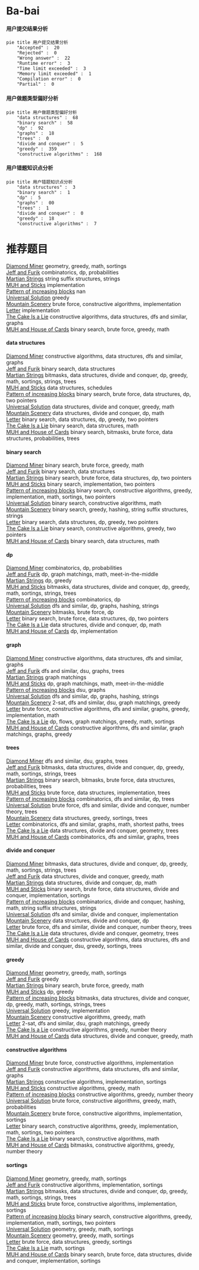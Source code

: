 # Ba-bai
<!-- tabs:start -->
#### **用户提交结果分析**

```mermaid
pie title 用户提交结果分析
    "Accepted" :  20
    "Rejected" :  0
    "Wrong answer" :  22
    "Runtime error" :  3
    "Time limit exceeded" :  3
    "Memory limit exceeded" :  1
    "Compilation error" :  0
    "Partial" :  0
```
#### **用户做题类型偏好分析**

```mermaid
pie title 用户做题类型偏好分析
    "data structures" :  68
    "binary search" :  58
    "dp" :  92
    "graphs" :  18
    "trees" :  0
    "divide and conquer" :  5
    "greedy" :  359
    "constructive algorithms" :  168
```
#### **用户错题知识点分析**

```mermaid
pie title 用户错题知识点分析
    "data structures" :  3
    "binary search" :  1
    "dp" :  5
    "graphs" :  00
    "trees" :  1
    "divide and conquer" :  0
    "greedy" :  18
    "constructive algorithms" :  7
```
<!-- tabs:end -->
# 推荐题目
[Diamond Miner](http://codeforces.com/problemset/problem/1495/A)		geometry,
                        greedy,
                        math,
                        sortings		  
[Jeff and Furik](http://codeforces.com/problemset/problem/351/B)		combinatorics,
                        dp,
                        probabilities		  
[Martian Strings](http://codeforces.com/problemset/problem/149/E)		string suffix structures,
                        strings		  
[MUH and Sticks](http://codeforces.com/problemset/problem/471/A)		implementation		  
[Pattern of increasing blocks](http://codeforces.com/problemset/problem/1116/D2)		nan		  
[Universal Solution](http://codeforces.com/problemset/problem/1380/B)		greedy		  
[Mountain Scenery](http://codeforces.com/problemset/problem/218/A)		brute force,
                        constructive algorithms,
                        implementation		  
[Letter](http://codeforces.com/problemset/problem/14/A)		implementation		  
[The Cake Is a Lie](http://codeforces.com/problemset/problem/1282/E)		constructive algorithms,
                        data structures,
                        dfs and similar,
                        graphs		  
[MUH and House of Cards](http://codeforces.com/problemset/problem/471/C)		binary search,
                        brute force,
                        greedy,
                        math		  
<!-- tabs:start -->
#### **data structures**
[Diamond Miner](http://codeforces.com/problemset/problem/1282/E)		constructive algorithms,
                        data structures,
                        dfs and similar,
                        graphs		  
[Jeff and Furik](http://codeforces.com/problemset/problem/367/B)		binary search,
                        data structures		  
[Martian Strings](https://codeforces.com/contest/1417/problem/E)		bitmasks,
                        data structures,
                        divide and conquer,
                        dp,
                        greedy,
                        math,
                        sortings,
                        strings,
                        trees		  
[MUH and Sticks](http://codeforces.com/problemset/problem/380/C)		data structures,
                        schedules		  
[Pattern of increasing blocks](http://codeforces.com/problemset/problem/466/C)		binary search,
                        brute force,
                        data structures,
                        dp,
                        two pointers		  
[Universal Solution](http://codeforces.com/problemset/problem/1100/F)		data structures,
                        divide and conquer,
                        greedy,
                        math		  
[Mountain Scenery](http://codeforces.com/problemset/problem/1041/F)		data structures,
                        divide and conquer,
                        dp,
                        math		  
[Letter](http://codeforces.com/problemset/problem/1492/C)		binary search,
                        data structures,
                        dp,
                        greedy,
                        two pointers		  
[The Cake Is a Lie](http://codeforces.com/problemset/problem/1490/G)		binary search,
                        data structures,
                        math		  
[MUH and House of Cards](http://codeforces.com/problemset/problem/1479/D)		binary search,
                        bitmasks,
                        brute force,
                        data structures,
                        probabilities,
                        trees		  
#### **binary search**
[Diamond Miner](http://codeforces.com/problemset/problem/471/C)		binary search,
                        brute force,
                        greedy,
                        math		  
[Jeff and Furik](http://codeforces.com/problemset/problem/367/B)		binary search,
                        data structures		  
[Martian Strings](http://codeforces.com/problemset/problem/466/C)		binary search,
                        brute force,
                        data structures,
                        dp,
                        two pointers		  
[MUH and Sticks](http://codeforces.com/problemset/problem/1060/C)		binary search,
                        implementation,
                        two pointers		  
[Pattern of increasing blocks](http://codeforces.com/problemset/problem/1158/A)		binary search,
                        constructive algorithms,
                        greedy,
                        implementation,
                        math,
                        sortings,
                        two pointers		  
[Universal Solution](http://codeforces.com/problemset/problem/468/C)		binary search,
                        constructive algorithms,
                        math		  
[Mountain Scenery](http://codeforces.com/problemset/problem/1326/D2)		binary search,
                        greedy,
                        hashing,
                        string suffix structures,
                        strings		  
[Letter](http://codeforces.com/problemset/problem/1492/C)		binary search,
                        data structures,
                        dp,
                        greedy,
                        two pointers		  
[The Cake Is a Lie](http://codeforces.com/problemset/problem/1463/D)		binary search,
                        constructive algorithms,
                        greedy,
                        two pointers		  
[MUH and House of Cards](http://codeforces.com/problemset/problem/1490/G)		binary search,
                        data structures,
                        math		  
#### **dp**
[Diamond Miner](http://codeforces.com/problemset/problem/351/B)		combinatorics,
                        dp,
                        probabilities		  
[Jeff and Furik](http://codeforces.com/problemset/problem/468/E)		dp,
                        graph matchings,
                        math,
                        meet-in-the-middle		  
[Martian Strings](http://codeforces.com/problemset/problem/294/B)		dp,
                        greedy		  
[MUH and Sticks](https://codeforces.com/contest/1417/problem/E)		bitmasks,
                        data structures,
                        divide and conquer,
                        dp,
                        greedy,
                        math,
                        sortings,
                        strings,
                        trees		  
[Pattern of increasing blocks](http://codeforces.com/problemset/problem/466/D)		combinatorics,
                        dp		  
[Universal Solution](http://codeforces.com/problemset/problem/467/D)		dfs and similar,
                        dp,
                        graphs,
                        hashing,
                        strings		  
[Mountain Scenery](http://codeforces.com/problemset/problem/1342/F)		bitmasks,
                        brute force,
                        dp		  
[Letter](http://codeforces.com/problemset/problem/466/C)		binary search,
                        brute force,
                        data structures,
                        dp,
                        two pointers		  
[The Cake Is a Lie](http://codeforces.com/problemset/problem/1041/F)		data structures,
                        divide and conquer,
                        dp,
                        math		  
[MUH and House of Cards](http://codeforces.com/problemset/problem/467/C)		dp,
                        implementation		  
#### **graph**
[Diamond Miner](http://codeforces.com/problemset/problem/1282/E)		constructive algorithms,
                        data structures,
                        dfs and similar,
                        graphs		  
[Jeff and Furik](http://codeforces.com/problemset/problem/466/E)		dfs and similar,
                        dsu,
                        graphs,
                        trees		  
[Martian Strings](http://codeforces.com/problemset/problem/468/D)		graph matchings		  
[MUH and Sticks](http://codeforces.com/problemset/problem/468/E)		dp,
                        graph matchings,
                        math,
                        meet-in-the-middle		  
[Pattern of increasing blocks](http://codeforces.com/problemset/problem/46/F)		dsu,
                        graphs		  
[Universal Solution](http://codeforces.com/problemset/problem/467/D)		dfs and similar,
                        dp,
                        graphs,
                        hashing,
                        strings		  
[Mountain Scenery](http://codeforces.com/problemset/problem/468/B)		2-sat,
                        dfs and similar,
                        dsu,
                        graph matchings,
                        greedy		  
[Letter](http://codeforces.com/problemset/problem/1487/C)		brute force,
                        constructive algorithms,
                        dfs and similar,
                        graphs,
                        greedy,
                        implementation,
                        math		  
[The Cake Is a Lie](http://codeforces.com/problemset/problem/1437/C)		dp,
                        flows,
                        graph matchings,
                        greedy,
                        math,
                        sortings		  
[MUH and House of Cards](http://codeforces.com/problemset/problem/1470/D)		constructive algorithms,
                        dfs and similar,
                        graph matchings,
                        graphs,
                        greedy		  
#### **trees**
[Diamond Miner](http://codeforces.com/problemset/problem/466/E)		dfs and similar,
                        dsu,
                        graphs,
                        trees		  
[Jeff and Furik](https://codeforces.com/contest/1417/problem/E)		bitmasks,
                        data structures,
                        divide and conquer,
                        dp,
                        greedy,
                        math,
                        sortings,
                        strings,
                        trees		  
[Martian Strings](http://codeforces.com/problemset/problem/1479/D)		binary search,
                        bitmasks,
                        brute force,
                        data structures,
                        probabilities,
                        trees		  
[MUH and Sticks](http://codeforces.com/problemset/problem/1511/C)		brute force,
                        data structures,
                        implementation,
                        trees		  
[Pattern of increasing blocks](http://codeforces.com/problemset/problem/1499/F)		combinatorics,
                        dfs and similar,
                        dp,
                        trees		  
[Universal Solution](http://codeforces.com/problemset/problem/1491/E)		brute force,
                        dfs and similar,
                        divide and conquer,
                        number theory,
                        trees		  
[Mountain Scenery](http://codeforces.com/problemset/problem/1466/D)		data structures,
                        greedy,
                        sortings,
                        trees		  
[Letter](http://codeforces.com/problemset/problem/1495/D)		combinatorics,
                        dfs and similar,
                        graphs,
                        math,
                        shortest paths,
                        trees		  
[The Cake Is a Lie](http://codeforces.com/problemset/problem/1303/G)		data structures,
                        divide and conquer,
                        geometry,
                        trees		  
[MUH and House of Cards](http://codeforces.com/problemset/problem/1454/E)		combinatorics,
                        dfs and similar,
                        graphs,
                        trees		  
#### **divide and conquer**
[Diamond Miner](https://codeforces.com/contest/1417/problem/E)		bitmasks,
                        data structures,
                        divide and conquer,
                        dp,
                        greedy,
                        math,
                        sortings,
                        strings,
                        trees		  
[Jeff and Furik](http://codeforces.com/problemset/problem/1100/F)		data structures,
                        divide and conquer,
                        greedy,
                        math		  
[Martian Strings](http://codeforces.com/problemset/problem/1041/F)		data structures,
                        divide and conquer,
                        dp,
                        math		  
[MUH and Sticks](http://codeforces.com/problemset/problem/1461/D)		binary search,
                        brute force,
                        data structures,
                        divide and conquer,
                        implementation,
                        sortings		  
[Pattern of increasing blocks](http://codeforces.com/problemset/problem/1466/G)		combinatorics,
                        divide and conquer,
                        hashing,
                        math,
                        string suffix structures,
                        strings		  
[Universal Solution](http://codeforces.com/problemset/problem/1490/D)		dfs and similar,
                        divide and conquer,
                        implementation		  
[Mountain Scenery](https://codeforces.com/contest/1483/problem/C)		data structures,
                        divide and conquer,
                        dp		  
[Letter](http://codeforces.com/problemset/problem/1491/E)		brute force,
                        dfs and similar,
                        divide and conquer,
                        number theory,
                        trees		  
[The Cake Is a Lie](http://codeforces.com/problemset/problem/1303/G)		data structures,
                        divide and conquer,
                        geometry,
                        trees		  
[MUH and House of Cards](http://codeforces.com/problemset/problem/1494/D)		constructive algorithms,
                        data structures,
                        dfs and similar,
                        divide and conquer,
                        dsu,
                        greedy,
                        sortings,
                        trees		  
#### **greedy**
[Diamond Miner](http://codeforces.com/problemset/problem/1495/A)		geometry,
                        greedy,
                        math,
                        sortings		  
[Jeff and Furik](http://codeforces.com/problemset/problem/1380/B)		greedy		  
[Martian Strings](http://codeforces.com/problemset/problem/471/C)		binary search,
                        brute force,
                        greedy,
                        math		  
[MUH and Sticks](http://codeforces.com/problemset/problem/294/B)		dp,
                        greedy		  
[Pattern of increasing blocks](https://codeforces.com/contest/1417/problem/E)		bitmasks,
                        data structures,
                        divide and conquer,
                        dp,
                        greedy,
                        math,
                        sortings,
                        strings,
                        trees		  
[Universal Solution](http://codeforces.com/problemset/problem/469/A)		greedy,
                        implementation		  
[Mountain Scenery](http://codeforces.com/problemset/problem/468/A)		constructive algorithms,
                        greedy,
                        math		  
[Letter](http://codeforces.com/problemset/problem/468/B)		2-sat,
                        dfs and similar,
                        dsu,
                        graph matchings,
                        greedy		  
[The Cake Is a Lie](http://codeforces.com/problemset/problem/1396/A)		constructive algorithms,
                        greedy,
                        number theory		  
[MUH and House of Cards](http://codeforces.com/problemset/problem/1100/F)		data structures,
                        divide and conquer,
                        greedy,
                        math		  
#### **constructive algorithms**
[Diamond Miner](http://codeforces.com/problemset/problem/218/A)		brute force,
                        constructive algorithms,
                        implementation		  
[Jeff and Furik](http://codeforces.com/problemset/problem/1282/E)		constructive algorithms,
                        data structures,
                        dfs and similar,
                        graphs		  
[Martian Strings](http://codeforces.com/problemset/problem/347/A)		constructive algorithms,
                        implementation,
                        sortings		  
[MUH and Sticks](http://codeforces.com/problemset/problem/468/A)		constructive algorithms,
                        greedy,
                        math		  
[Pattern of increasing blocks](http://codeforces.com/problemset/problem/1396/A)		constructive algorithms,
                        greedy,
                        number theory		  
[Universal Solution](http://codeforces.com/problemset/problem/1453/D)		brute force,
                        constructive algorithms,
                        greedy,
                        math,
                        probabilities		  
[Mountain Scenery](http://codeforces.com/problemset/problem/1374/F)		brute force,
                        constructive algorithms,
                        implementation,
                        sortings		  
[Letter](http://codeforces.com/problemset/problem/1158/A)		binary search,
                        constructive algorithms,
                        greedy,
                        implementation,
                        math,
                        sortings,
                        two pointers		  
[The Cake Is a Lie](http://codeforces.com/problemset/problem/468/C)		binary search,
                        constructive algorithms,
                        math		  
[MUH and House of Cards](http://codeforces.com/problemset/problem/1325/D)		bitmasks,
                        constructive algorithms,
                        greedy,
                        number theory		  
#### **sortings**
[Diamond Miner](http://codeforces.com/problemset/problem/1495/A)		geometry,
                        greedy,
                        math,
                        sortings		  
[Jeff and Furik](http://codeforces.com/problemset/problem/347/A)		constructive algorithms,
                        implementation,
                        sortings		  
[Martian Strings](https://codeforces.com/contest/1417/problem/E)		bitmasks,
                        data structures,
                        divide and conquer,
                        dp,
                        greedy,
                        math,
                        sortings,
                        strings,
                        trees		  
[MUH and Sticks](http://codeforces.com/problemset/problem/1374/F)		brute force,
                        constructive algorithms,
                        implementation,
                        sortings		  
[Pattern of increasing blocks](http://codeforces.com/problemset/problem/1158/A)		binary search,
                        constructive algorithms,
                        greedy,
                        implementation,
                        math,
                        sortings,
                        two pointers		  
[Universal Solution](https://codeforces.com/contest/1496/problem/C)		geometry,
                        greedy,
                        math,
                        sortings		  
[Mountain Scenery](http://codeforces.com/problemset/problem/1495/A)		geometry,
                        greedy,
                        math,
                        sortings		  
[Letter](http://codeforces.com/problemset/problem/1497/A)		brute force,
                        data structures,
                        greedy,
                        sortings		  
[The Cake Is a Lie](http://codeforces.com/problemset/problem/1427/A)		math,
                        sortings		  
[MUH and House of Cards](http://codeforces.com/problemset/problem/1461/D)		binary search,
                        brute force,
                        data structures,
                        divide and conquer,
                        implementation,
                        sortings		  
<!-- tabs:end -->

